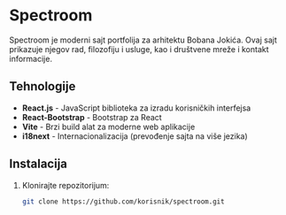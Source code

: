 # Spectroom

Spectroom je moderni sajt portfolija za arhitektu Bobana Jokića. Ovaj sajt prikazuje njegov rad, filozofiju i usluge, kao i društvene mreže i kontakt informacije.

## Tehnologije

- **React.js** - JavaScript biblioteka za izradu korisničkih interfejsa
- **React-Bootstrap** - Bootstrap za React
- **Vite** - Brzi build alat za moderne web aplikacije
- **i18next** - Internacionalizacija (prevođenje sajta na više jezika)

## Instalacija

1. Klonirajte repozitorijum:
   ```bash
   git clone https://github.com/korisnik/spectroom.git
